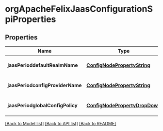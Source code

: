 # orgApacheFelixJaasConfigurationSpiProperties

## Properties
Name | Type | Description | Notes
------------ | ------------- | ------------- | -------------
**jaasPerioddefaultRealmName** | [**ConfigNodePropertyString**](ConfigNodePropertyString.md) |  | [optional] [default to null]
**jaasPeriodconfigProviderName** | [**ConfigNodePropertyString**](ConfigNodePropertyString.md) |  | [optional] [default to null]
**jaasPeriodglobalConfigPolicy** | [**ConfigNodePropertyDropDown**](ConfigNodePropertyDropDown.md) |  | [optional] [default to null]

[[Back to Model list]](../README.md#documentation-for-models) [[Back to API list]](../README.md#documentation-for-api-endpoints) [[Back to README]](../README.md)


